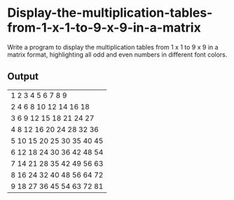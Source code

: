 # Display-the-multiplication-tables-from-1-x-1-to-9-x-9-in-a-matrix
Write a program to display the multiplication tables from 1 x 1 to 9 x 9 in a matrix format, highlighting all odd and even numbers in different font colors.


<h2>Output</h2>
<table>
<tr><td>
         	1	2	3	4	5	6	7	8	9 </td></tr>
<tr><td>	2	4	6	8	10	12	14	16	18</tr></td>
<tr><td>	3	6	9	12	15	18	21	24	27</tr></td>
<tr><td>	4	8	12	16	20	24	28	32	36</tr></td>
<tr><td>	5	10	15	20	25	30	35	40	45</tr></td>
<tr><td>	6	12	18	24	30	36	42	48	54</tr></td>
<tr><td>	7	14	21	28	35	42	49	56	63</tr></td>
<tr><td>	8	16	24	32	40	48	56	64	72</tr></td>
<tr><td>	9	18	27	36	45	54	63	72	81</tr></td>
</table>
